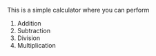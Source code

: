 This is a simple calculator where you can perform
1. Addition
2. Subtraction
3. Division
4. Multiplication
   
